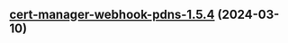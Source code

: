 

## [cert-manager-webhook-pdns-1.5.4](https://github.com/cyr-ius/truenas-charts/compare/cert-manager-webhook-pdns-1.5.3...cert-manager-webhook-pdns-1.5.4) (2024-03-10)

